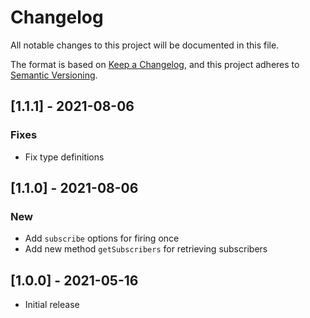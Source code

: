 # Changelog

All notable changes to this project will be documented in this file.

The format is based on [Keep a Changelog](https://keepachangelog.com/en/1.0.0/),
and this project adheres to [Semantic Versioning](https://semver.org/spec/v2.0.0.html).

## [1.1.1] - 2021-08-06

### Fixes
- Fix type definitions

## [1.1.0] - 2021-08-06

### New
- Add `subscribe` options for firing once
- Add new method `getSubscribers` for retrieving subscribers

## [1.0.0] - 2021-05-16

- Initial release
